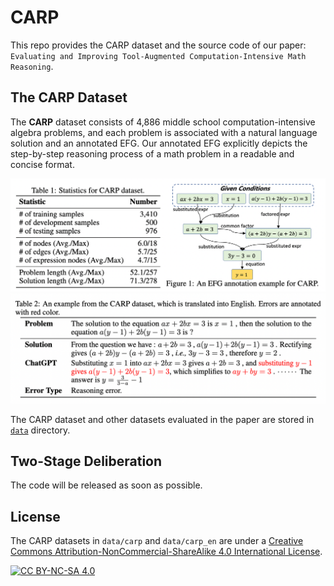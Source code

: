 # CARP
This repo provides the CARP dataset and the source code of our paper: `Evaluating and Improving Tool-Augmented Computation-Intensive Math Reasoning`.

## The CARP Dataset
The **CARP** dataset consists of 4,886 middle school computation-intensive algebra problems, and each problem is associated with a natural language solution and an annotated EFG.
Our annotated EFG explicitly depicts the step-by-step reasoning process of a math problem in a readable and concise format.

![carp_desc](images/carp_desc.png)
![carp_case](images/carp_case.png)

The CARP dataset and other datasets evaluated in the paper are stored in [`data`](https://github.com/RUCAIBox/CARP/blob/main/data) directory. 

## Two-Stage Deliberation
The code will be released as soon as possible.

## License
The CARP datasets in `data/carp` and `data/carp_en` are under a [Creative Commons Attribution-NonCommercial-ShareAlike 4.0 International License][cc-by-nc-sa].

[![CC BY-NC-SA 4.0][cc-by-nc-sa-image]][cc-by-nc-sa]

[cc-by-nc-sa]: http://creativecommons.org/licenses/by-nc-sa/4.0/
[cc-by-nc-sa-image]: https://licensebuttons.net/l/by-nc-sa/4.0/88x31.png
[cc-by-nc-sa-shield]: https://img.shields.io/badge/License-CC%20BY--NC--SA%204.0-lightgrey.svg